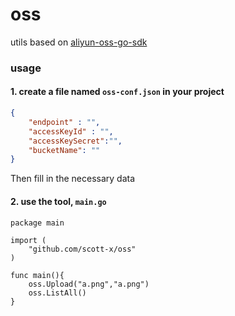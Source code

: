 # oss
utils based on [aliyun-oss-go-sdk](https://github.com/scott-x/aliyun-oss-go-sdk/tree/master/oss)

### usage
#### 1. create a file named `oss-conf.json` in your project

```json
{
    "endpoint" : "",
    "accessKeyId" : "",
    "accessKeySecret":"",
    "bucketName": ""
}
```
Then fill in the necessary data

#### 2. use the tool, `main.go`
```
package main

import (
	"github.com/scott-x/oss"
)

func main(){
	oss.Upload("a.png","a.png")
	oss.ListAll()
}
```
